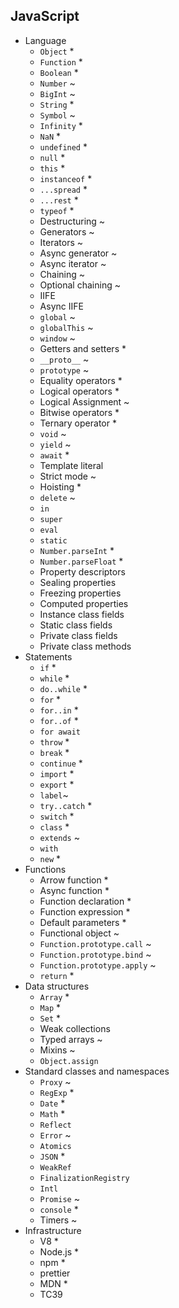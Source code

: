 ## JavaScript

- Language
  - `Object` *
  - `Function` *
  - `Boolean` *
  - `Number` ~
  - `BigInt` ~
  - `String` *
  - `Symbol` ~
  - `Infinity` *
  - `NaN` *
  - `undefined` *
  - `null` *
  - `this` *
  - `instanceof` *
  - `...spread` *
  - `...rest` *
  - `typeof` *
  - Destructuring ~
  - Generators ~
  - Iterators ~
  - Async generator ~
  - Async iterator ~
  - Chaining ~
  - Optional chaining ~
  - IIFE 
  - Async IIFE
  - `global` ~
  - `globalThis` ~
  - `window` ~
  - Getters and setters *
  - `__proto__` ~
  - `prototype` ~
  - Equality operators *
  - Logical operators *
  - Logical Assignment ~
  - Bitwise operators *
  - Ternary operator *
  - `void` ~
  - `yield` ~
  - `await` *
  - Template literal 
  - Strict mode ~
  - Hoisting *
  - `delete` ~
  - `in`
  - `super` 
  - `eval`
  - `static`
  - `Number.parseInt` *
  - `Number.parseFloat` *
  - Property descriptors
  - Sealing properties
  - Freezing properties
  - Computed properties
  - Instance class fields
  - Static class fields
  - Private class fields
  - Private class methods
- Statements
  - `if` *
  - `while` *
  - `do..while` *
  - `for` *
  - `for..in` *
  - `for..of` *
  - `for await`
  - `throw` *
  - `break` *
  - `continue` *
  - `import` *
  - `export` *
  - `label`~
  - `try..catch` *
  - `switch` *
  - `class` *
  - `extends` ~
  - `with`
  - `new` *
- Functions
  - Arrow function *
  - Async function *
  - Function declaration *
  - Function expression *
  - Default parameters *
  - Functional object ~
  - `Function.prototype.call` ~
  - `Function.prototype.bind` ~
  - `Function.prototype.apply` ~
  - `return` *
- Data structures
  - `Array` *
  - `Map` *
  - `Set` *
  - Weak collections
  - Typed arrays ~
  - Mixins ~
  - `Object.assign`
- Standard classes and namespaces
  - `Proxy` ~
  - `RegExp` *
  - `Date` *
  - `Math` *
  - `Reflect`
  - `Error` ~
  - `Atomics`
  - `JSON` *
  - `WeakRef`
  - `FinalizationRegistry`
  - `Intl`
  - `Promise` ~
  - `console` *
  - Timers ~
- Infrastructure
  - V8 *
  - Node.js *
  - npm *
  - prettier
  - MDN *
  - TC39
